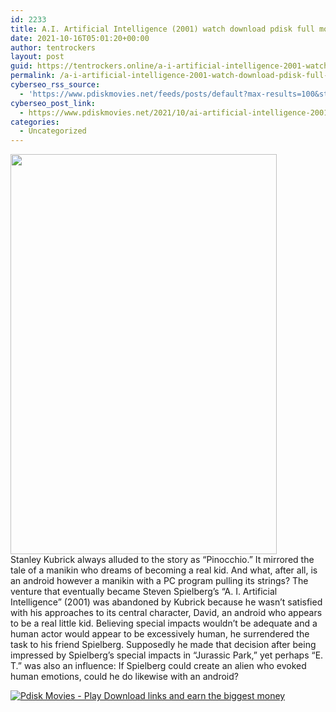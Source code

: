 ```yaml
---
id: 2233
title: A.I. Artificial Intelligence (2001) watch download pdisk full movie
date: 2021-10-16T05:01:20+00:00
author: tentrockers
layout: post
guid: https://tentrockers.online/a-i-artificial-intelligence-2001-watch-download-pdisk-full-movie/
permalink: /a-i-artificial-intelligence-2001-watch-download-pdisk-full-movie/
cyberseo_rss_source:
  - 'https://www.pdiskmovies.net/feeds/posts/default?max-results=100&start-index=1'
cyberseo_post_link:
  - https://www.pdiskmovies.net/2021/10/ai-artificial-intelligence-2001-watch.html
categories:
  - Uncategorized
---
```

<div class="separator">
  <a href="https://blogger.googleusercontent.com/img/a/AVvXsEg4_8VNI8nQWC3INYekHrtIrYki1KbUQFWFswChHJhpRgv1XVSzEmlgv53rkzlRYhBBYQdSJWVv8cSoGbbs5hGNIwvQ8U7fKBV_QYz_-mGGdJSrGsb_XJeypWc2CQ_fTgDlIQ1riLa45799OymnAmjxoA3bhfu1PiaVvEJ2qJiD0BC4ZUEDrTGL79NDOg=s1500" imageanchor="1"><img loading="lazy" border="0" data-original-height="1500" data-original-width="1000" height="640" src="https://blogger.googleusercontent.com/img/a/AVvXsEg4_8VNI8nQWC3INYekHrtIrYki1KbUQFWFswChHJhpRgv1XVSzEmlgv53rkzlRYhBBYQdSJWVv8cSoGbbs5hGNIwvQ8U7fKBV_QYz_-mGGdJSrGsb_XJeypWc2CQ_fTgDlIQ1riLa45799OymnAmjxoA3bhfu1PiaVvEJ2qJiD0BC4ZUEDrTGL79NDOg=w426-h640" width="426" /></a>
</div>



<div>
  <span>Stanley Kubrick always alluded to the story as &#8220;Pinocchio.&#8221; It mirrored the tale of a manikin who dreams of becoming a real kid. And what, after all, is an android however a manikin with a PC program pulling its strings? The venture that eventually became Steven Spielberg&#8217;s &#8220;A. I. Artificial Intelligence&#8221; (2001) was abandoned by Kubrick because he wasn&#8217;t satisfied with his approaches to its central character, David, an android who appears to be a real little kid. Believing special impacts wouldn&#8217;t be adequate and a human actor would appear to be excessively human, he surrendered the task to his friend Spielberg. Supposedly he made that decision after being impressed by Spielberg&#8217;s special impacts in &#8220;Jurassic Park,&#8221; yet perhaps &#8220;E. T.&#8221; was also an influence: If Spielberg could create an alien who evoked human emotions, could he do likewise with an android?</span>
</div>

[![](https://1.bp.blogspot.com/-a93bp85aB6g/YUXjACCiX3I/AAAAAAAAbQE/GHmPI7h0af0tqn6tYzd0cdrDv9Hu9LUSACLcBGAsYHQ/s16000/Play_it_New-removebg-preview.png "Pdisk Movies - Play Download links and earn the biggest money")](https://www.pdisks.com/share-video?videoid=nv2n4p004t5r)